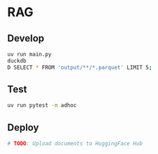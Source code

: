 # RAG

## Develop

```sh
uv run main.py
duckdb
D SELECT * FROM 'output/**/*.parquet' LIMIT 5;
```

## Test

```sh
uv run pytest -m adhoc
```

## Deploy

```sh
# TODO: Upload documents to HuggingFace Hub
```

